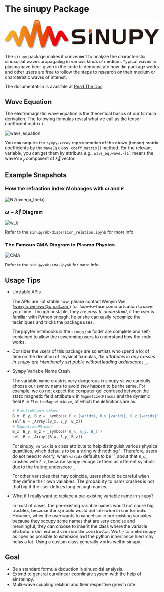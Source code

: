 # The sinupy Package

![logo](https://raw.githubusercontent.com/JOK3-li/PicBed/master/img/sinupy_small_md.png)


The `sinupy` package makes it convenient to analyze the characteristic sinusoidal waves propagating in various kinds of medium. Typical waves in plasma have been given in the code to demonstrate how the package works and other users are free to follow the steps to research on their medium or charcteristic waves of interest.  

The documentation is available at [Read The Doc](https://sinupy.readthedocs.io/en/latest/).

## Wave Equation

The electromagnetic wave equation is the theoretical basics of our formula derivation. The following formulas reveal what we call as the tensor coefficient matrix $T$

![wave_equation](https://wxy-1259064855.cos.ap-beijing.myqcloud.com/img/wave_equation_1620560123020.png)



You can acquire the `sympy.Array` representation of the above (tensor) matrix coefficients by the `WaveEq` class' `coeff_matrix()` method. For the relevant variable, you can get them by attribute *e.g.*, `wave_eq.wave.k[1]` means the wave's $k_y$ component of $\vec{k}$ vector.

## Example Snapshots

### How the refraction index $N$ changes with $\omega$ and $\theta$

![N2(omega_theta)](https://wxy-1259064855.cos.ap-beijing.myqcloud.com/img/N2(omega_theta)_1620558947574.png)

### $\omega-\vec{k}$ Diagram
![w_k](https://wxy-1259064855.cos.ap-beijing.myqcloud.com/img/w_k_1620558958144.png)

Refer to the `sinupy/nb/dispersion_relation.ipynb` for more info.
### The Famous CMA Diagram in Plasma Physics
![CMA](https://wxy-1259064855.cos.ap-beijing.myqcloud.com/img/CMA_1620558952738.png)

Refer to the `sinupy/nb/CMA.ipynb` for more info.



## Usage Tips

- Unstable APIs

    The APIs are not stable now, please contact Wenyin Wei (wenyin.wei.ww@gmail.com) for face-to-face communication to save your time. Though unstable, they are *easy to understand*, if the user is familiar with Python enough, he or she can easily recognize the techniques and tricks the package uses.

    The jupyter notebooks in the `sinupy/nb` folder are complete and self-contained to allow the newcoming users to understand how the code works.

- Consider the users of this package are scientists who spend a lot of time on the decution of physical formulas, *the attributes in any classes in sinupy are intentionally set public without leading underscores* `_`.

- Sympy Variable Name Crash

    The variable name crash is very dangerous in sinupy so we carefully choose our sympy name to avoid they happen to be the same. For example, we do not expect the computer get confused between the static magnetic field attribute `B` in `MagnetizedPlasma` and the dynamic field `B` in `ElectroMagneticWave`, of which the definitions are as:

    ```python
    # ElectroMagneticWave
    B_x, B_y, B_z = _symbols('B_x_{varidx}, B_y_{varidx}, B_z_{varidx}'.format(varidx=self.varidx), complex=True)
    self.B = _Array([B_x, B_y, B_z])
    # MagnetizedPlasma
    B_x, B_y, B_z = _symbols('B_x, B_y, B_z')
    self.B = _Array([B_x, B_y, B_z])
    ```

    For sinupy, `varidx` is a class attribute to help distinguish various physical quantities, which defaults to be a string with nothing ''. Therefore, users do not need to worry, when `varidx` defaults to be '',  about that `B_x_` crashes with `B_x`, because sympy recognize them as different symbols due to the trailing underscore `_`.

    For other variables that may coincide, users should be careful when they define their own variables. The probability to name crashes is not that big if the user defines long enough names.

- What if I really want to replace a pre-existing variable name in sinupy? 

    In most of cases, the pre-existing variable names would not cause big troubles, because the symbols would not interwine in one formula. However, when the user wants to cancel some pre-existing variables because they occupy some names that are very concise and meaningful, they can choose to inherit the class where the variable attribute is defined and override the constructor. We try to make sinupy as open as posisble to extension and the python inheritance hierarchy helps a lot. Using a custom class generally works well in sinupy.

## Goal

- Be a standard formula deduction in sinusoidal analysis.
- Extend to general curvilinear coordinate system with the help of einsteinpy.
- Multi-wave coupling relation and their respective growth rate.
